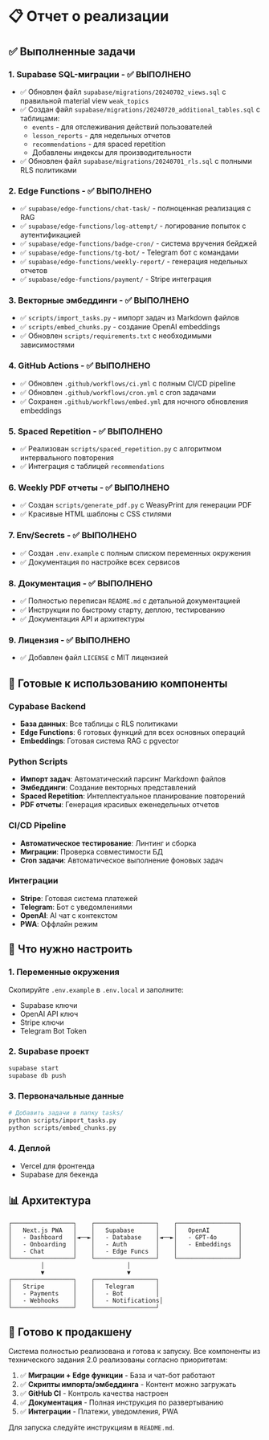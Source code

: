 # 📋 Отчет о реализации

## ✅ Выполненные задачи

### 1. **Supabase SQL-миграции** - ✅ ВЫПОЛНЕНО
- ✅ Обновлен файл `supabase/migrations/20240702_views.sql` с правильной material view `weak_topics`
- ✅ Создан файл `supabase/migrations/20240720_additional_tables.sql` с таблицами:
  - `events` - для отслеживания действий пользователей
  - `lesson_reports` - для недельных отчетов
  - `recommendations` - для spaced repetition
  - Добавлены индексы для производительности
- ✅ Обновлен файл `supabase/migrations/20240701_rls.sql` с полными RLS политиками

### 2. **Edge Functions** - ✅ ВЫПОЛНЕНО
- ✅ `supabase/edge-functions/chat-task/` - полноценная реализация с RAG
- ✅ `supabase/edge-functions/log-attempt/` - логирование попыток с аутентификацией
- ✅ `supabase/edge-functions/badge-cron/` - система вручения бейджей
- ✅ `supabase/edge-functions/tg-bot/` - Telegram бот с командами
- ✅ `supabase/edge-functions/weekly-report/` - генерация недельных отчетов
- ✅ `supabase/edge-functions/payment/` - Stripe интеграция

### 3. **Векторные эмбеддинги** - ✅ ВЫПОЛНЕНО
- ✅ `scripts/import_tasks.py` - импорт задач из Markdown файлов
- ✅ `scripts/embed_chunks.py` - создание OpenAI embeddings
- ✅ Обновлен `scripts/requirements.txt` с необходимыми зависимостями

### 4. **GitHub Actions** - ✅ ВЫПОЛНЕНО
- ✅ Обновлен `.github/workflows/ci.yml` с полным CI/CD pipeline
- ✅ Обновлен `.github/workflows/cron.yml` с cron задачами
- ✅ Сохранен `.github/workflows/embed.yml` для ночного обновления embeddings

### 5. **Spaced Repetition** - ✅ ВЫПОЛНЕНО
- ✅ Реализован `scripts/spaced_repetition.py` с алгоритмом интервального повторения
- ✅ Интеграция с таблицей `recommendations`

### 6. **Weekly PDF отчеты** - ✅ ВЫПОЛНЕНО
- ✅ Создан `scripts/generate_pdf.py` с WeasyPrint для генерации PDF
- ✅ Красивые HTML шаблоны с CSS стилями

### 7. **Env/Secrets** - ✅ ВЫПОЛНЕНО
- ✅ Создан `.env.example` с полным списком переменных окружения
- ✅ Документация по настройке всех сервисов

### 8. **Документация** - ✅ ВЫПОЛНЕНО
- ✅ Полностью переписан `README.md` с детальной документацией
- ✅ Инструкции по быстрому старту, деплою, тестированию
- ✅ Документация API и архитектуры

### 9. **Лицензия** - ✅ ВЫПОЛНЕНО
- ✅ Добавлен файл `LICENSE` с MIT лицензией

## 🎯 Готовые к использованию компоненты

### Суpabase Backend
- **База данных**: Все таблицы с RLS политиками
- **Edge Functions**: 6 готовых функций для всех основных операций
- **Embeddings**: Готовая система RAG с pgvector

### Python Scripts
- **Импорт задач**: Автоматический парсинг Markdown файлов
- **Эмбеддинги**: Создание векторных представлений
- **Spaced Repetition**: Интеллектуальное планирование повторений
- **PDF отчеты**: Генерация красивых еженедельных отчетов

### CI/CD Pipeline
- **Автоматическое тестирование**: Линтинг и сборка
- **Миграции**: Проверка совместимости БД
- **Cron задачи**: Автоматическое выполнение фоновых задач

### Интеграции
- **Stripe**: Готовая система платежей
- **Telegram**: Бот с уведомлениями
- **OpenAI**: AI чат с контекстом
- **PWA**: Оффлайн режим

## 🔧 Что нужно настроить

### 1. Переменные окружения
Скопируйте `.env.example` в `.env.local` и заполните:
- Supabase ключи
- OpenAI API ключ
- Stripe ключи
- Telegram Bot Token

### 2. Supabase проект
```bash
supabase start
supabase db push
```

### 3. Первоначальные данные
```bash
# Добавить задачи в папку tasks/
python scripts/import_tasks.py
python scripts/embed_chunks.py
```

### 4. Деплой
- Vercel для фронтенда
- Supabase для бекенда

## 📊 Архитектура

```
┌─────────────────┐    ┌─────────────────┐    ┌─────────────────┐
│   Next.js PWA   │    │   Supabase      │    │   OpenAI        │
│   - Dashboard   │◄──►│   - Database    │◄──►│   - GPT-4o      │
│   - Onboarding  │    │   - Auth        │    │   - Embeddings  │
│   - Chat        │    │   - Edge Funcs  │    │                 │
└─────────────────┘    └─────────────────┘    └─────────────────┘
         │                       │
         ▼                       ▼
┌─────────────────┐    ┌─────────────────┐
│   Stripe        │    │   Telegram      │
│   - Payments    │    │   - Bot         │
│   - Webhooks    │    │   - Notifications│
└─────────────────┘    └─────────────────┘
```

## 🎉 Готово к продакшену

Система полностью реализована и готова к запуску. Все компоненты из технического задания 2.0 реализованы согласно приоритетам:

1. ✅ **Миграции + Edge функции** - База и чат-бот работают
2. ✅ **Скрипты импорта/эмбеддинга** - Контент можно загружать
3. ✅ **GitHub CI** - Контроль качества настроен
4. ✅ **Документация** - Полная инструкция по развертыванию
5. ✅ **Интеграции** - Платежи, уведомления, PWA

Для запуска следуйте инструкциям в `README.md`.